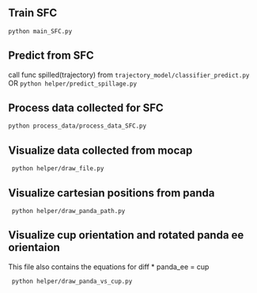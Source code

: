 ## Train SFC
```python main_SFC.py```

## Predict from SFC
 call func spilled(trajectory) from ```trajectory_model/classifier_predict.py``` OR
 ```python helper/predict_spillage.py```

## Process data collected for SFC
```python process_data/process_data_SFC.py```

## Visualize data collected from mocap
``` python helper/draw_file.py```


## Visualize cartesian positions from panda 
``` python helper/draw_panda_path.py```


## Visualize cup orientation and rotated panda ee orientaion
This file also contains the equations for diff * panda_ee = cup

``` python helper/draw_panda_vs_cup.py```


